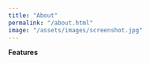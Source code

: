 ```yaml
---
title: "About"
permalink: "/about.html"
image: "/assets/images/screenshot.jpg"
---
```




**Features**


